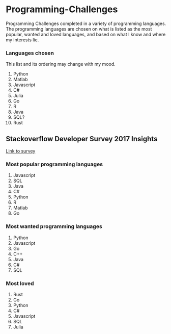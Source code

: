 # Programming-Challenges
Programming Challenges completed in a variety of programming languages. The programming languages are chosen on what is listed as the most popular, wanted and loved languages, and based on what I know and where my interests lie.

### Languages chosen
This list and its ordering may change with my mood.
1. Python
2. Matlab
3. Javascript
4. C#
5. Julia
6. Go
7. R
8. Java
9. SQL?
10. Rust

## Stackoverflow Developer Survey 2017 Insights
[Link to survey](https://insights.stackoverflow.com/survey/2017#technology)
### Most popular programming languages
1. Javascript
2. SQL
3. Java
4. C#
5. Python
15. R
18. Matlab
19. Go

### Most wanted programming languages
1. Python
2. Javascript
3. Go
4. C++
5. Java
7. C#
11. SQL

### Most loved 
1. Rust
5. Go
6. Python
8. C#
11. Javascript
14. SQL
16. Julia
